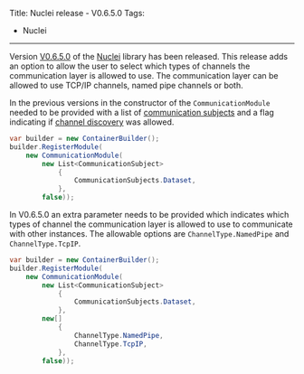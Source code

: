 Title: Nuclei release - V0.6.5.0
Tags:
  - Nuclei
---

Version [V0.6.5.0](https://github.com/pvandervelde/Nuclei/releases/tag/V0.6.5.0) of the
[Nuclei](/projects/nuclei.html) library has been released. This release adds an option to allow the
user to select which types of channels the communication layer is allowed to use. The communication
layer can be allowed to use TCP/IP channels, named pipe channels or both.

In the previous versions in the constructor of the `CommunicationModule` needed to be provided with a
list of [communication subjects](https://github.com/pvandervelde/Nuclei/wiki/Nuclei.Communication#communicationsubject)
and a flag indicating if [channel discovery](https://github.com/pvandervelde/Nuclei/wiki/Nuclei.Communication#endpoints-and-their-discovery)
was allowed.

``` cs
var builder = new ContainerBuilder();
builder.RegisterModule(
    new CommunicationModule(
        new List<CommunicationSubject>
            {
                CommunicationSubjects.Dataset,
            },
        false));
```

In V0.6.5.0 an extra parameter needs to be provided which indicates which types of channel the
communication layer is allowed to use to communicate with other instances. The allowable options
are `ChannelType.NamedPipe` and `ChannelType.TcpIP`.

``` cs
var builder = new ContainerBuilder();
builder.RegisterModule(
    new CommunicationModule(
        new List<CommunicationSubject>
            {
                CommunicationSubjects.Dataset,
            },
        new[]
            {
                ChannelType.NamedPipe,
                ChannelType.TcpIP,
            },
        false));
```
